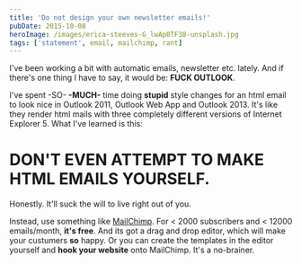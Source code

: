 ```yaml
---
title: 'Do not design your own newsletter emails!'
pubDate: 2015-10-08
heroImage: /images/erica-steeves-G_lwAp0TF38-unsplash.jpg
tags: ['statement', email, mailchimp, rant]
---
```


I've been working a bit with automatic emails, newsletter etc. lately. And if there's one thing I have to say, it would be: **FUCK OUTLOOK**.

I've spent -SO- **-MUCH-** time doing **stupid** style changes for an html email to look nice in Outlook 2011, Outlook Web App and Outlook 2013. It's like they render html mails with three completely different versions of Internet Explorer 5. What I've learned is this:

# **DON'T EVEN ATTEMPT TO MAKE HTML EMAILS YOURSELF.**

Honestly. It'll suck the will to live right out of you.

Instead, use something like [MailChimp](http://mailchimp.com). For < 2000 subscribers and < 12000 emails/month, **it's free**. And its got a drag and drop editor, which will make your custumers **so** happy. Or you can create the templates in the editor yourself and **hook your website** onto MailChimp. It's a no-brainer.
